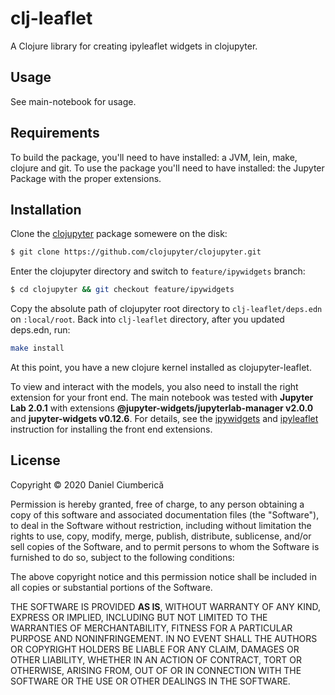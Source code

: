 # clj-leaflet

A Clojure library for creating ipyleaflet widgets in clojupyter.

## Usage

See main-notebook for usage.

## Requirements
To build the package, you'll need to have installed: a JVM, lein, make, clojure and git.
To use the package you'll need to have installed: the Jupyter Package with the proper extensions.

## Installation
Clone the [clojupyter](https://github.com/clojupyter/clojupyter.git) package somewere on the disk:
```bash
$ git clone https://github.com/clojupyter/clojupyter.git
```
Enter the clojupyter directory and switch to `feature/ipywidgets` branch:
```bash
$ cd clojupyter && git checkout feature/ipywidgets
```
Copy the absolute path of clojupyter root directory to `clj-leaflet/deps.edn` on `:local/root`.
Back into `clj-leaflet` directory, after you updated deps.edn, run:
```bash
make install
```
At this point, you have a new clojure kernel installed as clojupyter-leaflet.

To view and interact with the models, you also need to install the right extension for your front end.
The main notebook was tested with **Jupyter Lab 2.0.1** with extensions **@jupyter-widgets/jupyterlab-manager v2.0.0** and **jupyter-widgets v0.12.6**.
For details, see the [ipywidgets](https://github.com/jupyter-widgets/ipywidgets) and [ipyleaflet](https://github.com/jupyter-widgets/ipyleaflet) instruction for installing the front end extensions.

## License

Copyright © 2020 Daniel Ciumberică

Permission is hereby granted, free of charge, to any person obtaining a copy
of this software and associated documentation files (the "Software"), to deal
in the Software without restriction, including without limitation the rights
to use, copy, modify, merge, publish, distribute, sublicense, and/or sell
copies of the Software, and to permit persons to whom the Software is
furnished to do so, subject to the following conditions:

The above copyright notice and this permission notice shall be included in all
copies or substantial portions of the Software.

THE SOFTWARE IS PROVIDED **AS IS**, WITHOUT WARRANTY OF ANY KIND, EXPRESS OR
IMPLIED, INCLUDING BUT NOT LIMITED TO THE WARRANTIES OF MERCHANTABILITY,
FITNESS FOR A PARTICULAR PURPOSE AND NONINFRINGEMENT. IN NO EVENT SHALL THE
AUTHORS OR COPYRIGHT HOLDERS BE LIABLE FOR ANY CLAIM, DAMAGES OR OTHER
LIABILITY, WHETHER IN AN ACTION OF CONTRACT, TORT OR OTHERWISE, ARISING FROM,
OUT OF OR IN CONNECTION WITH THE SOFTWARE OR THE USE OR OTHER DEALINGS IN THE
SOFTWARE.
